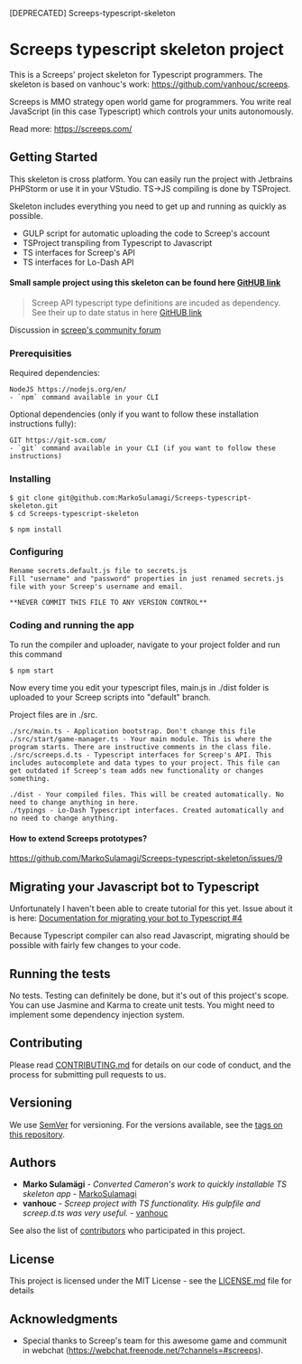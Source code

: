 [DEPRECATED] Screeps-typescript-skeleton

# Screeps typescript skeleton project

This is a Screeps' project skeleton for Typescript programmers. The skeleton is based on vanhouc's work: https://github.com/vanhouc/screeps. 

Screeps is MMO strategy open world game for programmers. You write real JavaScript (in this case Typescript) which controls your units autonomously.

Read more: https://screeps.com/

## Getting Started

This skeleton is cross platform. You can easily run the project with Jetbrains PHPStorm or use it in your VStudio. TS->JS compiling is done by TSProject.

Skeleton includes everything you need to get up and running as quickly as possible. 

* GULP script for automatic uploading the code to Screep's account
* TSProject transpiling from Typescript to Javascript
* TS interfaces for Screep's API
* TS interfaces for Lo-Dash API

#### Small sample project using this skeleton can be found here [GitHUB link](https://github.com/MarkoSulamagi/Screeps-typescript-sample-project)

> Screep API typescript type definitions are incuded as dependency. See their up to date status in here [GitHUB link](https://github.com/MarkoSulamagi/Screeps-Typescript-Declarations)

Discussion in [screep's community forum](http://support.screeps.com/hc/en-us/community/posts/207116485-Writing-Screep-bots-with-Typescript?page=1#)

### Prerequisities

Required dependencies:

```
NodeJS https://nodejs.org/en/
- `npm` command available in your CLI
```

Optional dependencies (only if you want to follow these installation instructions fully): 

```
GIT https://git-scm.com/
- `git` command available in your CLI (if you want to follow these instructions) 
```

### Installing

```
$ git clone git@github.com:MarkoSulamagi/Screeps-typescript-skeleton.git
$ cd Screeps-typescript-skeleton

$ npm install
```

### Configuring

```
Rename secrets.default.js file to secrets.js
Fill "username" and "password" properties in just renamed secrets.js file with your Screep's username and email. 

**NEVER COMMIT THIS FILE TO ANY VERSION CONTROL** 
```

### Coding and running the app

To run the compiler and uploader, navigate to your project folder and run this command

```
$ npm start
```

Now every time you edit your typescript files, main.js in ./dist folder is uploaded to your Screep scripts into "default" branch.

Project files are in ./src.

```
./src/main.ts - Application bootstrap. Don't change this file
./src/start/game-manager.ts - Your main module. This is where the program starts. There are instructive comments in the class file. 
./src/screeps.d.ts - Typescript interfaces for Screep's API. This includes autocomplete and data types to your project. This file can get outdated if Screep's team adds new functionality or changes something.

./dist - Your compiled files. This will be created automatically. No need to change anything in here.
./typings - Lo-Dash Typescript interfaces. Created automatically and no need to change anything.
```

#### How to extend Screeps prototypes?

https://github.com/MarkoSulamagi/Screeps-typescript-skeleton/issues/9

## Migrating your Javascript bot to Typescript

Unfortunately I haven't been able to create tutorial for this yet. Issue about it is here: [Documentation for migrating your bot to Typescript #4](https://github.com/MarkoSulamagi/Screeps-typescript-skeleton/issues/4)

Because Typescript compiler can also read Javascript, migrating should be possible with fairly few changes to your code.

## Running the tests

No tests. Testing can definitely be done, but it's out of this project's scope. 
You can use Jasmine and Karma to create unit tests. You might need to implement some dependency injection system. 

## Contributing

Please read [CONTRIBUTING.md](CONTRIBUTING.md) for details on our code of conduct, and the process for submitting pull requests to us.

## Versioning

We use [SemVer](http://semver.org/) for versioning. For the versions available, see the [tags on this repository](https://github.com/MarkoSulamagi/Screeps-typescript-skeleton/tags). 

## Authors

* **Marko Sulamägi** - *Converted Cameron's work to quickly installable TS skeleton app* - [MarkoSulamagi](https://github.com/MarkoSulamagi)
* **vanhouc** - *Screep project with TS functionality. His gulpfile and screep.d.ts was very useful.* - [vanhouc](https://github.com/vanhouc)

See also the list of [contributors](https://github.com/MarkoSulamagi/Screeps-typescript-skeleton/graphs/contributors) who participated in this project.

## License

This project is licensed under the MIT License - see the [LICENSE.md](LICENSE.md) file for details

## Acknowledgments

* Special thanks to Screep's team for this awesome game and communit in webchat (https://webchat.freenode.net/?channels=#screeps). 

